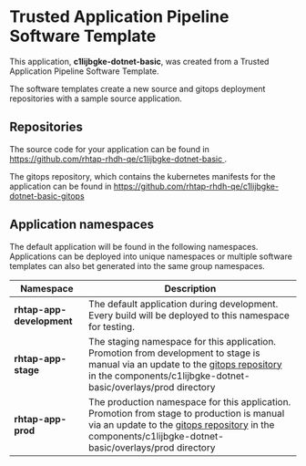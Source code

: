 # Trusted Application Pipeline Software Template

This application, **c1lijbgke-dotnet-basic**, was created from a Trusted Application Pipeline Software Template.

The software templates create a new source and gitops deployment repositories with a sample source application. 

## Repositories

The source code for your application can be found in [https://github.com/rhtap-rhdh-qe/c1lijbgke-dotnet-basic ](https://github.com/rhtap-rhdh-qe/c1lijbgke-dotnet-basic ).
 
The gitops repository, which contains the kubernetes manifests for the application can be found in 
[https://github.com/rhtap-rhdh-qe/c1lijbgke-dotnet-basic-gitops ](https://github.com/rhtap-rhdh-qe/c1lijbgke-dotnet-basic-gitops ) 

## Application namespaces 

The default application will be found in the following namespaces. Applications can be deployed into unique namespaces or multiple software templates can also bet generated into the same group namespaces.  

|  Namespace   |  Description   |  
| -------- | -------- |   
| **rhtap-app-development** | The default application during development. Every build will be deployed to this namespace for testing. | 
| **rhtap-app-stage** | The staging namespace for this application. Promotion from development to stage is manual via an update to the [gitops repository](https://github.com/rhtap-rhdh-qe/c1lijbgke-dotnet-basic-gitops ) in the components/c1lijbgke-dotnet-basic/overlays/prod directory |  
| **rhtap-app-prod** | The production namespace for this application. Promotion from stage to production is manual via an update to the [gitops repository](https://github.com/rhtap-rhdh-qe/c1lijbgke-dotnet-basic-gitops ) in the components/c1lijbgke-dotnet-basic/overlays/prod directory | 